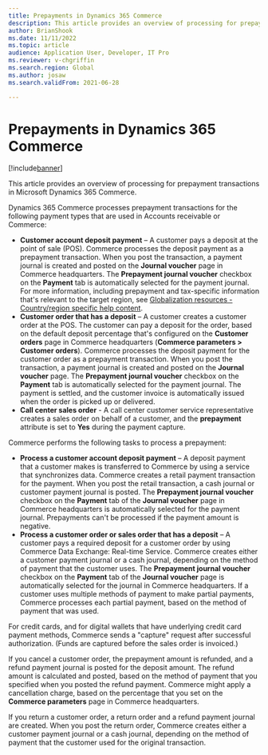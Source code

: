 ```yaml
---
title: Prepayments in Dynamics 365 Commerce
description: This article provides an overview of processing for prepayment transactions in Microsoft Dynamics 365 Commerce.
author: BrianShook
ms.date: 11/11/2022
ms.topic: article
audience: Application User, Developer, IT Pro
ms.reviewer: v-chgriffin
ms.search.region: Global
ms.author: josaw
ms.search.validFrom: 2021-06-28

---
```

# Prepayments in Dynamics 365 Commerce

[!include[banner](../includes/banner.md)]

This article provides an overview of processing for prepayment transactions in Microsoft Dynamics 365 Commerce.

Dynamics 365 Commerce processes prepayment transactions for the following payment types that are used in Accounts receivable or Commerce:

- **Customer account deposit payment** – A customer pays a deposit at the point of sale (POS). Commerce processes the deposit payment as a prepayment transaction. When you post the transaction, a payment journal is created and posted on the **Journal voucher** page in Commerce headquarters. The **Prepayment journal voucher** checkbox on the **Payment** tab is automatically selected for the payment journal. For more information, including prepayment and tax-specific information that's relevant to the target region, see [Globalization resources - Country/region specific help content](/dynamics365/fin-ops-core/dev-itpro/lcs-solutions/country-region?context=%2Fdynamics365%2Fcontext%2Ffinance#countryregion-specific-help-content).
- **Customer order that has a deposit** – A customer creates a customer order at the POS. The customer can pay a deposit for the order, based on the default deposit percentage that's configured on the **Customer orders** page in Commerce headquarters (**Commerce parameters \> Customer orders**). Commerce processes the deposit payment for the customer order as a prepayment transaction. When you post the transaction, a payment journal is created and posted on the **Journal voucher** page. The **Prepayment journal voucher** checkbox on the **Payment** tab is automatically selected for the payment journal. The payment is settled, and the customer invoice is automatically issued when the order is picked up or delivered.
- **Call center sales order** - A call center customer service representative creates a sales order on behalf of a customer, and the **prepayment** attribute is set to **Yes** during the payment capture.

Commerce performs the following tasks to process a prepayment:

- **Process a customer account deposit payment** – A deposit payment that a customer makes is transferred to Commerce by using a service that synchronizes data. Commerce creates a retail payment transaction for the payment. When you post the retail transaction, a cash journal or customer payment journal is posted. The **Prepayment journal voucher** checkbox on the **Payment** tab of the **Journal voucher** page in Commerce headquarters is automatically selected for the payment journal. Prepayments can't be processed if the payment amount is negative.
- **Process a customer order or sales order that has a deposit** – A customer pays a required deposit for a customer order by using Commerce Data Exchange: Real-time Service. Commerce creates either a customer payment journal or a cash journal, depending on the method of payment that the customer uses. The **Prepayment journal voucher** checkbox on the **Payment** tab of the **Journal voucher** page is automatically selected for the journal in Commerce headquarters. If a customer uses multiple methods of payment to make partial payments, Commerce processes each partial payment, based on the method of payment that was used.

For credit cards, and for digital wallets that have underlying credit card payment methods, Commerce sends a "capture" request after successful authorization. (Funds are captured before the sales order is invoiced.)

If you cancel a customer order, the prepayment amount is refunded, and a refund payment journal is posted for the deposit amount. The refund amount is calculated and posted, based on the method of payment that you specified when you posted the refund payment. Commerce might apply a cancellation charge, based on the percentage that you set on the **Commerce parameters** page in Commerce headquarters.

If you return a customer order, a return order and a refund payment journal are created. When you post the return order, Commerce creates either a customer payment journal or a cash journal, depending on the method of payment that the customer used for the original transaction.
